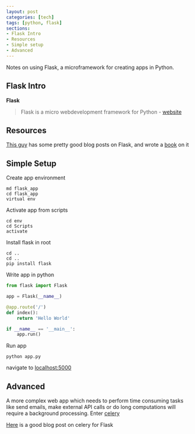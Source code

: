 ```yaml
---
layout: post
categories: [tech]
tags: [python, flask]
sections:
- Flask Intro
- Resources
- Simple setup
- Advanced
---
```


Notes on using Flask, a microframework for creating apps in Python.

<!-- excerpt separator -->

<div class="heading" id="flask_intro"></div>

## Flask Intro

**Flask**

> Flask is a micro webdevelopment framework for Python - [website](http://flask.pocoo.org/)

<div class="heading" id="resources"></div>

## Resources

[This guy](https://blog.miguelgrinberg.com/category/Flask) has some pretty good blog posts on Flask, and wrote a [book](http://flaskbook.com/) on it

<div class="heading" id="simple setup"></div>

## Simple Setup

Create app environment  

```shell
md flask_app
cd flask_app
virtual env
```

Activate app from scripts  

```shell
cd env
cd Scripts
activate
```

Install flask in root  

```shell
cd ..
cd ..
pip install flask
```

Write app in python  

```python
from flask import Flask

app = Flask(__name__)

@app.route('/')
def index():
	return 'Hello World'

if __name__ == '__main__':
	app.run()
```

Run app  

```shell
python app.py
```

navigate to [localhost:5000](http://127.0.0.1:5000/)  

<div class="heading" id="advanced"></div>

## Advanced

A more complex web app which needs to perform time consuming tasks like send emails, make external API calls or do long computations will require a background processing. Enter [celery](http://www.celeryproject.org/)

[Here](https://blog.miguelgrinberg.com/post/using-celery-with-flask) is a good blog post on celery for Flask
